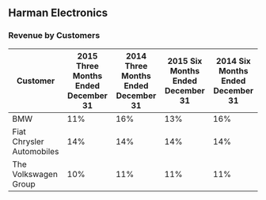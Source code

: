 
## Harman Electronics

### Revenue by Customers 

|Customer|2015 Three Months Ended December 31|2014 Three Months Ended December 31|2015 Six Months Ended December 31|2014 Six Months Ended December 31| 
|---|---|---|---|---|
|BMW|11%|16%|13%|16%|8% |
|Fiat Chrysler Automobiles|14%|14%|14%|14%| 
|The Volkswagen Group|10%|11%|11%|11%|
